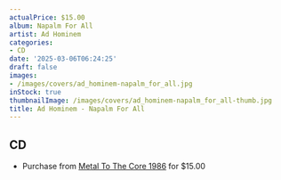 ```yaml
---
actualPrice: $15.00
album: Napalm For All
artist: Ad Hominem
categories:
- CD
date: '2025-03-06T06:24:25'
draft: false
images:
- /images/covers/ad_hominem-napalm_for_all.jpg
inStock: true
thumbnailImage: /images/covers/ad_hominem-napalm_for_all-thumb.jpg
title: Ad Hominem - Napalm For All
---
```


## CD
* Purchase from [Metal To The Core 1986](https://metaltothecore1986.com/shop/ad-hominem-napalm-for-all-cd/) for $15.00
